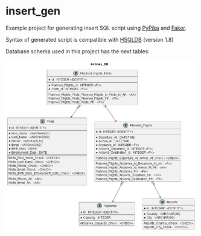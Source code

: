 # insert_gen

Example project for generating insert SQL script using [PyPika](https://pypi.org/project/PyPika/) and [Faker](https://pypi.org/project/Faker/).

Syntax of generated script is compatible with [HSQLDB](http://hsqldb.org/) (version 1.8)

Database schema used in this project has the next tables:

![Database ER diagram](./img/diagram.png)
